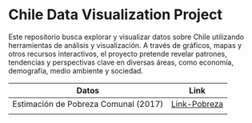 # Chile Data Visualization Project

Este repositorio busca explorar y visualizar datos sobre Chile utilizando herramientas de análisis y visualización. A través de gráficos, mapas y otros recursos interactivos, el proyecto pretende revelar patrones, tendencias y perspectivas clave en diversas áreas, como economía, demografía, medio ambiente y sociedad.

| Datos                                | Link                                                                                       |
|--------------------------------------|--------------------------------------------------------------------------------------------|
| Estimación de Pobreza Comunal (2017) | [Link-Pobreza](https://matdknu.github.io/project-chile_dataviz/poverty-chile/pobreza.html) |
|                                      |                                                                                            |
